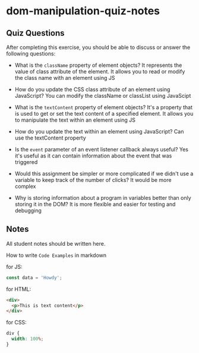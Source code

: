 # dom-manipulation-quiz-notes

## Quiz Questions

After completing this exercise, you should be able to discuss or answer the following questions:

- What is the `className` property of element objects?
  It represents the value of class attribute of the element. It allows you to read or modify the class name with an element using JS

- How do you update the CSS class attribute of an element using JavaScript?
  You can modify the className or classList using JavaScipt

- What is the `textContent` property of element objects?
  It's a property that is used to get or set the text content of a specified element. It allows you to manipulate the text within an element using JS

- How do you update the text within an element using JavaScript?
  Can use the textContent property

- Is the `event` parameter of an event listener callback always useful?
  Yes it's useful as it can contain information about the event that was triggered

- Would this assignment be simpler or more complicated if we didn't use a variable to keep track of the number of clicks?
  It would be more complex

- Why is storing information about a program in variables better than only storing it in the DOM?
  It is more flexible and easier for testing and debugging

## Notes

All student notes should be written here.

How to write `Code Examples` in markdown

for JS:

```javascript
const data = 'Howdy';
```

for HTML:

```html
<div>
  <p>This is text content</p>
</div>
```

for CSS:

```css
div {
  width: 100%;
}
```
